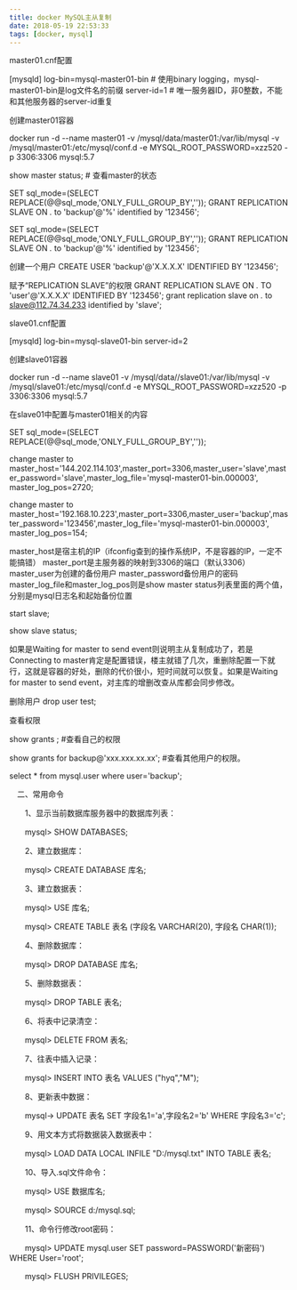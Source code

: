 ```yaml
---
title: docker MySQL主从复制
date: 2018-05-19 22:53:33
tags: [docker, mysql]
---
```



master01.cnf配置

[mysqld]
log-bin=mysql-master01-bin # 使用binary logging，mysql-master01-bin是log文件名的前缀
server-id=1 # 唯一服务器ID，非0整数，不能和其他服务器的server-id重复

创建master01容器

docker run -d --name master01 -v /mysql/data/master01:/var/lib/mysql -v /mysql/master01:/etc/mysql/conf.d -e MYSQL_ROOT_PASSWORD=xzz520 -p 3306:3306 mysql:5.7


show master status; # 查看master的状态

SET sql_mode=(SELECT REPLACE(@@sql_mode,'ONLY_FULL_GROUP_BY',''));
GRANT REPLICATION SLAVE ON *.* to 'backup'@'%' identified by '123456';
 

SET sql_mode=(SELECT REPLACE(@@sql_mode,'ONLY_FULL_GROUP_BY',''));
GRANT REPLICATION SLAVE ON *.* to 'backup'@'%' identified by '123456';


创建一个用户
CREATE USER 'backup'@'X.X.X.X' IDENTIFIED BY '123456';

赋予“REPLICATION SLAVE”的权限
GRANT REPLICATION SLAVE ON *.* TO 'user'@'X.X.X.X' IDENTIFIED BY '123456';
grant replication slave on *.* to slave@112.74.34.233 identified by 'slave';

slave01.cnf配置

[mysqld]
log-bin=mysql-slave01-bin 
server-id=2

创建slave01容器

docker run -d --name slave01 -v /mysql/data//slave01:/var/lib/mysql -v /mysql/slave01:/etc/mysql/conf.d -e MYSQL_ROOT_PASSWORD=xzz520 -p 3306:3306 mysql:5.7

在slave01中配置与master01相关的内容

SET sql_mode=(SELECT REPLACE(@@sql_mode,'ONLY_FULL_GROUP_BY',''));

change master to master_host='144.202.114.103',master_port=3306,master_user='slave',master_password='slave',master_log_file='mysql-master01-bin.000003', master_log_pos=2720;

change master to master_host='192.168.10.223',master_port=3306,master_user='backup',master_password='123456',master_log_file='mysql-master01-bin.000003', master_log_pos=154;
 
master_host是宿主机的IP（ifconfig查到的操作系统IP，不是容器的IP，一定不能搞错） 
master_port是主服务器的映射到3306的端口（默认3306） 
master_user为创建的备份用户 
master_password备份用户的密码 
master_log_file和master_log_pos则是show master status列表里面的两个值，分别是mysql日志名和起始备份位置 

start slave;

show slave status;

如果是Waiting for master to send event则说明主从复制成功了，若是Connecting to master肯定是配置错误，楼主就错了几次，重删除配置一下就行，这就是容器的好处，删除的代价很小，短时间就可以恢复。如果是Waiting for master to send event，对主库的增删改查从库都会同步修改。

删除用户
drop user test;


查看权限

show grants ;  #查看自己的权限

show grants for backup@'xxx.xxx.xx.xx'; #查看其他用户的权限。

select * from mysql.user where user='backup';


　二、常用命令

　　1、显示当前数据库服务器中的数据库列表：

　　mysql> SHOW DATABASES;

　　2、建立数据库：

　　mysql> CREATE DATABASE 库名;

　　3、建立数据表：

　　mysql> USE 库名;

　　mysql> CREATE TABLE 表名 (字段名 VARCHAR(20), 字段名 CHAR(1));

　　4、删除数据库：

　　mysql> DROP DATABASE 库名;

　　5、删除数据表：

　　mysql> DROP TABLE 表名;

　　6、将表中记录清空：

　　mysql> DELETE FROM 表名;

　　7、往表中插入记录：

　　mysql> INSERT INTO 表名 VALUES ("hyq","M");

　　8、更新表中数据：

　　mysql-> UPDATE 表名 SET 字段名1='a',字段名2='b' WHERE 字段名3='c';

　　9、用文本方式将数据装入数据表中：

　　mysql> LOAD DATA LOCAL INFILE "D:/mysql.txt" INTO TABLE 表名;

　　10、导入.sql文件命令：

　　mysql> USE 数据库名;

　　mysql> SOURCE d:/mysql.sql;

　　11、命令行修改root密码：

　　mysql> UPDATE mysql.user SET password=PASSWORD('新密码') WHERE User='root';

　　mysql> FLUSH PRIVILEGES;